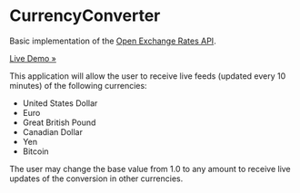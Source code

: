 # CurrencyConverter
Basic implementation of the [Open Exchange Rates API](https://openexchangerates.org/).

[Live Demo »](http://henhouse.github.io/CurrencyConverter)

This application will allow the user to receive live feeds (updated every 10 minutes) of the following currencies:

- United States Dollar
- Euro
- Great British Pound
- Canadian Dollar
- Yen
- Bitcoin

The user may change the base value from 1.0 to any amount to receive live updates of the conversion in other currencies.
